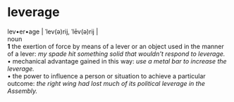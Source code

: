 leverage
========

lev•er•age | ˈlev(ə)rij, ˈlēv(ə)rij |   
noun  
**1** the exertion of force by means of a lever or an object used in the manner of a lever: _my spade hit something solid that wouldn't respond to leverage._  
  • mechanical advantage gained in this way: _use a metal bar to increase the leverage._  
  • the power to influence a person or situation to achieve a particular outcome: _the right wing had lost much of its political leverage in the Assembly._  
